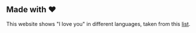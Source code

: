 ## Made with ❤️

This website shows "I love you" in different languages, taken from this [list](http://yunus.hacettepe.edu.tr/~sadi/dizeler/i-love-you.html).